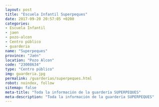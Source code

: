```yaml
---
layout: post
title: "Escuela Infantil Superpeques"
date: 2017-09-20 20:57:05 +0200
categories:
- Escuela Infantil
- jaen
- pozo-alcon
- Centro público
- guarderia
name: "Superpeques"
province: "Jaén"
location: "Pozo Alcon"
code: "23008634"
type: "Centro público"
img: guarderia.jpg
permalink: /guarderias/superpeques.html
robot: noindex, follow
sitemap: false
meta-title: "Toda la información de la guardería SUPERPEQUES"
meta-description: "Toda la información de la guardería SUPERPEQUES"
---
```

